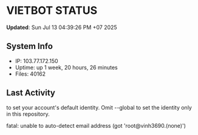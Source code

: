 # VIETBOT STATUS
**Updated**: Sun Jul 13 04:39:26 PM +07 2025

## System Info
- IP: 103.77.172.150
- Uptime: up 1 week, 20 hours, 26 minutes
- Files: 40162

## Last Activity

to set your account's default identity.
Omit --global to set the identity only in this repository.

fatal: unable to auto-detect email address (got 'root@vinh3690.(none)')

